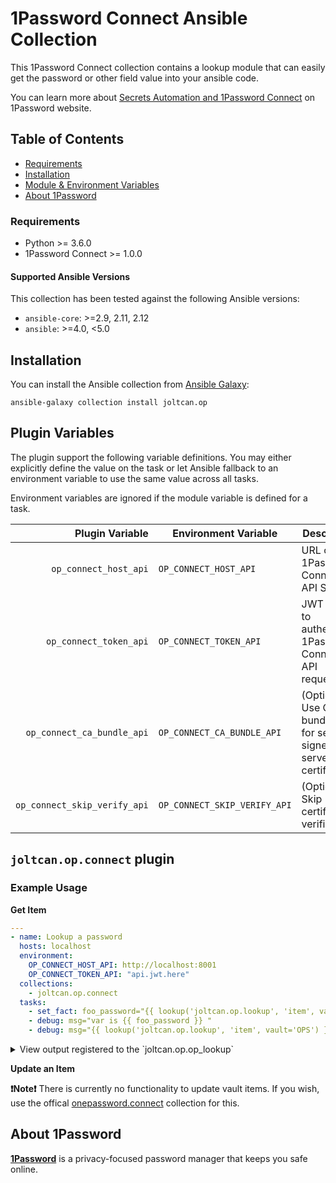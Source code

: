 # 1Password Connect Ansible Collection

This 1Password Connect collection contains a lookup module that can easily get the password or other field value into your ansible code.

You can learn more about [Secrets Automation and 1Password Connect](https://1password.com/secrets/) on 1Password website.

## Table of Contents

* [Requirements](#requirements)
* [Installation](#installation)
* [Module & Environment Variables](#module-variables)
* [About 1Password](#about-1password)

### Requirements
- Python >= 3.6.0
- 1Password Connect >= 1.0.0
    
#### Supported Ansible Versions

This collection has been tested against the following Ansible versions:
* `ansible-core`: >=2.9, 2.11, 2.12
* `ansible`: >=4.0, <5.0

## Installation

You can install the Ansible collection from [Ansible Galaxy](https://galaxy.ansible.com/joltcan/op):

```
ansible-galaxy collection install joltcan.op
```

## Plugin Variables

The plugin support the following variable definitions. You may either explicitly define the value on the task or let Ansible fallback to an environment variable to use the same value across all tasks.

Environment variables are ignored if the module variable is defined for a task.

| Plugin Variable | Environment Variable | Description                                                                           |
|----------------:|----------------------|---------------------------------------------------------------------------------------|
|        `op_connect_host_api` | `OP_CONNECT_HOST_API`         | URL of a 1Password Connect API Server                                   |
|       `op_connect_token_api` | `OP_CONNECT_TOKEN_API`        | JWT used to authenticate 1Password Connect API requests                 |
|   `op_connect_ca_bundle_api` | `OP_CONNECT_CA_BUNDLE_API`    | (Optional) Use CA bundle file for self-signed server certificate        |
| `op_connect_skip_verify_api` | `OP_CONNECT_SKIP_VERIFY_API` | (Optional) Skip certificate verification                                |


## `joltcan.op.connect` plugin


### Example Usage
**Get Item**
```yaml
---
- name: Lookup a password
  hosts: localhost
  environment:
    OP_CONNECT_HOST_API: http://localhost:8001
    OP_CONNECT_TOKEN_API: "api.jwt.here"
  collections:
    - joltcan.op.connect
  tasks:
    - set_fact: foo_password="{{ lookup('joltcan.op.lookup', 'item', vault='OPS', section='creds', field='api_key') }}"
    - debug: msg="var is {{ foo_password }} "
    - debug: msg="{{ lookup('joltcan.op.lookup', 'item', vault='OPS') }}" # will return the password value of the item.

```
<details>
<summary>View output registered to the `joltcan.op.op_lookup`</summary>
<br>

```
ok: [localhost] => {
    msg: "var is apikey"
}
ok: [localhost] => {
    msg: "somepassword"
}

```
</details>

**Update an Item**

**❗️Note❗** There is currently no functionality to update vault items. If you wish, use the offical [onepassword.connect](https://github.com/1Password/ansible-onepasswordconnect-collection) collection for this.

## About 1Password

[**1Password**](https://1password.com) is a privacy-focused password manager that keeps you safe online.